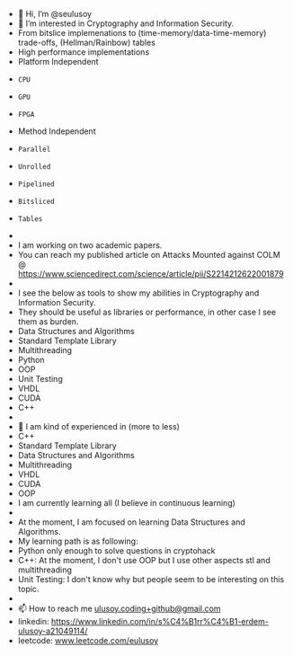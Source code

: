 - 👋 Hi, I’m @seulusoy
- 👀 I’m interested in Cryptography and Information Security.
- From bitslice implemenations to  (time-memory/data-time-memory) trade-offs, (Hellman/Rainbow) tables
- High performance implementations
-   Platform Independent
-     CPU
-     GPU
-     FPGA
-   Method Independent
-     Parallel
-     Unrolled
-     Pipelined
-     Bitsliced
-     Tables
- 
- I am working on two academic papers.
- You can reach my published article on Attacks Mounted against COLM @ https://www.sciencedirect.com/science/article/pii/S2214212622001879
- 
- I see the below as tools to show my abilities in Cryptography and Information Security.
- They should be useful as libraries or performance, in other case I see them as burden.
-   Data Structures and Algorithms
-   Standard Template Library 
-   Multithreading
-   Python
-   OOP
-   Unit Testing
-   VHDL
-   CUDA
-   C++
- 
- 🌱 I am kind of experienced in (more to less)
-   C++
-   Standard Template Library
-   Data Structures and Algorithms
-   Multithreading
-   VHDL
-   CUDA
-   OOP
- I am currently learning all (I believe in continuous learning)
- 
- At the moment, I am focused on learning Data Structures and Algorithms.
- My learning path is as following:
- Python only enough to solve questions in cryptohack
- C++: At the moment, I don't use OOP but I use other aspects stl and multithreading
- Unit Testing: I don't know why but people seem to be interesting on this topic.
- 
- 📫 How to reach me ulusoy.coding+github@gmail.com
- linkedin: https://www.linkedin.com/in/s%C4%B1rr%C4%B1-erdem-ulusoy-a21049114/
- leetcode: www.leetcode.com/eulusoy

<!---
seulusoy/seulusoy is a ✨ special ✨ repository because its `README.md` (this file) appears on your GitHub profile.
You can click the Preview link to take a look at your changes.
--->
